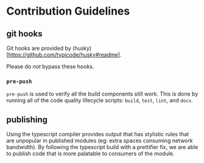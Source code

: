 # Contribution Guidelines

## git hooks

Git hooks are provided by (husky)[https://github.com/typicode/husky#readme].

Please do _not_ bypass these hooks.

### `pre-push`

`pre-push` is used to verify all the build components still work. This is done
by running all of the code quality lifecycle scripts: `build`, `test`, `lint`,
and `docs`.

## publishing

Using the typescript compiler provides output that has stylistic rules that are
unpopular in published modules (eg: extra spaces consuming network bandwidth).
By following the typescript build with a prettifier fix, we are able to publish
code that is more palatable to consumers of the module.


